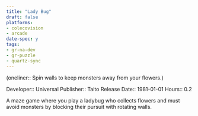```yaml
---
title: "Lady Bug"
draft: false
platforms:
- colecovision
- arcade
date-spec: y
tags:
- gr-na-dev
- gr-puzzle
- quartz-sync
---
```


(oneliner:: Spin walls to keep monsters away from your flowers.)

Developer:: Universal
Publisher:: Taito
Release Date:: 1981-01-01
Hours:: 0.2

A maze game where you play a ladybug who collects flowers and must avoid monsters by blocking their pursuit with rotating walls.